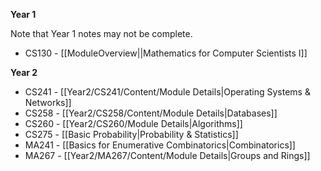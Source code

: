 **Year 1**

Note that Year 1 notes may not be complete. 

- CS130 - [[ModuleOverview||Mathematics for Computer Scientists I]]

**Year 2** 
- CS241 - [[Year2/CS241/Content/Module Details|Operating Systems & Networks]]
- CS258 - [[Year2/CS258/Content/Module Details|Databases]]
- CS260 - [[Year2/CS260/Module Details|Algorithms]]
- CS275 - [[Basic Probability|Probability & Statistics]]
- MA241 - [[Basics for Enumerative Combinatorics|Combinatorics]]
- MA267 - [[Year2/MA267/Content/Module Details|Groups and Rings]]

